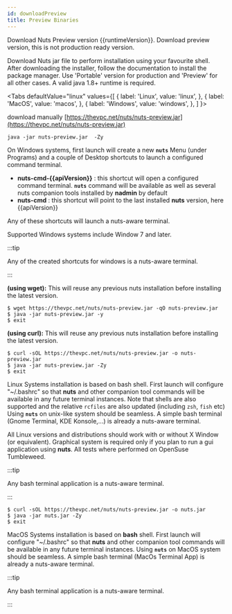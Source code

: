 ```yaml
---
id: downloadPreview
title: Preview Binaries
---
```


Download Nuts Preview version {{runtimeVersion}}.
Download preview version, this is not production ready version.

Download Nuts jar file to perform installation using your favourite shell. After downloading the installer, follow the documentation to install the package manager. Use 'Portable' version for production and 'Preview' for all other cases. A valid java 1.8+ runtime is required.

<Tabs
defaultValue="linux"
values={[
{ label: 'Linux', value: 'linux', },
{ label: 'MacOS', value: 'macos', },
{ label: 'Windows', value: 'windows', },
]
}>
<TabItem value="windows">

download manually [https://thevpc.net/nuts/nuts-preview.jar](https://thevpc.net/nuts/nuts-preview.jar)

```
java -jar nuts-preview.jar  -Zy
```

On Windows systems, first launch will create a new **```nuts```** Menu (under Programs) and a couple of Desktop shortcuts to launch a configured command terminal.
- **nuts-cmd-{{apiVersion}}** : this shortcut will open a configured command terminal. **```nuts```** command will be available as well as several nuts companion tools installed by **nadmin** by default
- **nuts-cmd**       : this shortcut will point to the last installed **nuts** version, here {{apiVersion}}

Any of these shortcuts will launch a nuts-aware terminal.

Supported Windows systems include Window 7 and later.

:::tip

Any of the created shortcuts for windows is a nuts-aware terminal.

:::

</TabItem>
<TabItem value="linux">

__(using wget):__
This will reuse any previous nuts installation before installing the latest version.

```
$ wget https://thevpc.net/nuts/nuts-preview.jar -qO nuts-preview.jar
$ java -jar nuts-preview.jar -y
$ exit
```

__(using curl):__
This will reuse any previous nuts installation before installing the latest version.

```
$ curl -sOL https://thevpc.net/nuts/nuts-preview.jar -o nuts-preview.jar
$ java -jar nuts-preview.jar -Zy
$ exit
```

Linux Systems installation is based on bash shell. First launch will configure "~/.bashrc" so that **nuts** and other companion tool commands will be available in any future terminal instances. Note that shells are also supported and the relative `rcfiles` are also updated (including `zsh`, `fish` etc)
Using **```nuts```** on unix-like system should be seamless. A simple bash terminal (Gnome Terminal, KDE Konsole,...) is already a nuts-aware terminal.

All Linux versions and distributions should work with or without X Window (or equivalent). Graphical system is required only if you plan to run a gui application using **nuts**.
All tests where performed on OpenSuse Tumbleweed.

:::tip

Any bash terminal application is a nuts-aware terminal.

:::

</TabItem>

<TabItem value="macos">

```
$ curl -sOL https://thevpc.net/nuts/nuts-preview.jar -o nuts.jar
$ java -jar nuts.jar -Zy
$ exit
```

MacOS Systems installation is based on **bash** shell. First launch will configure "~/.bashrc" so that **nuts** and other companion tool commands will be available in any future terminal instances.
Using **```nuts```** on MacOS system should be seamless. A simple bash terminal (MacOs Terminal App) is already a nuts-aware terminal.

:::tip

Any bash terminal application is a nuts-aware terminal.

:::

</TabItem>

</Tabs>
